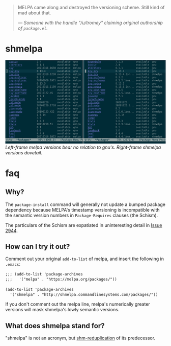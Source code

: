 > MELPA came along and destroyed the versioning scheme. Still kind of mad about that.
>
> &mdash; <cite>Someone with the handle "/u/tromey" claiming original authorship of `package.el`.</cite>

# shmelpa

![harmony](harmony.png "Version Harmony With GNU Elpa")
*Left-frame melpa versions bear no relation to gnu's.  Right-frame shmelpa versions dovetail.*

# faq

## Why?

The ``package-install`` command will generally not update a bumped package dependency because MELPA's timestamp versioning is incompatible with the semantic version numbers in `Package-Requires` clauses (the Schism).

The particulars of the Schism are expatiated in uninteresting detail in [Issue 2944](https://github.com/melpa/melpa/issues/2944).

## How can I try it out?

Comment out your original `add-to-list` of melpa, and insert the following in `.emacs`:

```
;;; (add-to-list 'package-archives
;;;   '("melpa" . "https://melpa.org/packages/"))

(add-to-list 'package-archives
  '("shmelpa" . "http://shmelpa.commandlinesystems.com/packages/"))
```

If you don't comment out the melpa line, melpa's numerically greater versions will mask shmelpa's lowly semantic versions.

## What does shmelpa stand for?

"shmelpa" is not an acronym, but [shm-reduplication](https://en.wikipedia.org/wiki/Shm-reduplication) of its predecessor.
